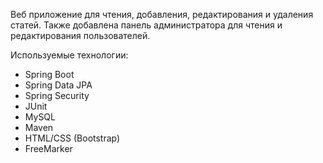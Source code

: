 Веб приложение для чтения, добавления, редактирования и удаления статей.
Также добавлена панель администратора для чтения и редактирования пользователей.
 
Используемые технологии:
- Spring Boot
- Spring Data JPA
- Spring Security
- JUnit
- MySQL
- Maven
- HTML/CSS (Bootstrap)
- FreeMarker
